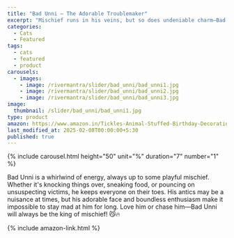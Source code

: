 ```yaml
---
title: "Bad Unni – The Adorable Troublemaker"
excerpt: "Mischief runs in his veins, but so does undeniable charm—Bad Unni is chaos wrapped in cuteness!"
categories:
  - Cats
  - Featured
tags:
  - cats
  - featured
  - product
carousels:
  - images: 
    - image: /rivermantra/slider/bad_unni/bad_unni1.jpg
    - image: /rivermantra/slider/bad_unni/bad_unni2.jpg
    - image: /rivermantra/slider/bad_unni/bad_unni3.jpg
image:
  thumbnail: /slider/bad_unni/bad_unni1.jpg
type: product
amazon: https://www.amazon.in/Tickles-Animal-Stuffed-Birthday-Decorations/dp/B08RB516HN
last_modified_at: 2025-02-08T00:00:00+5:30
published: true
---
```


{% include carousel.html height="50" unit="%" duration="7" number="1" %}

Bad Unni is a whirlwind of energy, always up to some playful mischief. Whether it's knocking things over, sneaking food, or pouncing on unsuspecting victims, he keeps everyone on their toes. His antics may be a nuisance at times, but his adorable face and boundless enthusiasm make it impossible to stay mad at him for long. Love him or chase him—Bad Unni will always be the king of mischief! 😼🔥

 {% include amazon-link.html %}